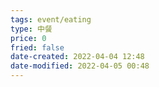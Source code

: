 ```yaml
---
tags: event/eating
type: 中餐
price: 0
fried: false
date-created: 2022-04-04 12:48
date-modified: 2022-04-05 00:48
---
```


